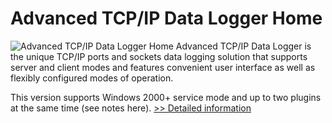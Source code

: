 # Advanced TCP/IP Data Logger Home
![Advanced TCP/IP Data Logger Home](https://mycommerce.akamaized.net/api/pimages/P300590812/BIG/300590812.GIF)
Advanced TCP/IP Data Logger is the unique TCP/IP ports and sockets data logging solution that supports server and client modes and features convenient user interface as well as flexibly configured modes of operation.

This version supports Windows 2000+ service mode and up to two plugins at the same time (see notes here).
[>> Detailed information](https://secure.shareit.com/shareit/product.html?productid=300590812&affiliateid=200057808)